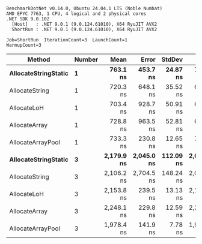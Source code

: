 ```

BenchmarkDotNet v0.14.0, Ubuntu 24.04.1 LTS (Noble Numbat)
AMD EPYC 7763, 1 CPU, 4 logical and 2 physical cores
.NET SDK 9.0.102
  [Host]   : .NET 9.0.1 (9.0.124.61010), X64 RyuJIT AVX2
  ShortRun : .NET 9.0.1 (9.0.124.61010), X64 RyuJIT AVX2

Job=ShortRun  IterationCount=3  LaunchCount=1  
WarmupCount=3  

```
| Method               | Number | Mean       | Error      | StdDev    | Min        | Max        | Gen0   | Gen1   | Allocated |
|--------------------- |------- |-----------:|-----------:|----------:|-----------:|-----------:|-------:|-------:|----------:|
| **AllocateStringStatic** | **1**      |   **763.1 ns** |   **453.7 ns** |  **24.87 ns** |   **740.4 ns** |   **789.7 ns** | **0.0620** | **0.0610** |   **1.02 KB** |
| AllocateString       | 1      |   720.3 ns |   648.1 ns |  35.52 ns |   680.7 ns |   749.2 ns | 0.0620 | 0.0610 |   1.02 KB |
| AllocateLoH          | 1      |   703.4 ns |   928.7 ns |  50.91 ns |   646.3 ns |   743.9 ns | 0.0620 | 0.0610 |   1.02 KB |
| AllocateArray        | 1      |   728.8 ns |   963.5 ns |  52.81 ns |   669.2 ns |   769.9 ns | 0.0620 | 0.0610 |   1.02 KB |
| AllocateArrayPool    | 1      |   733.3 ns |   230.8 ns |  12.65 ns |   719.9 ns |   745.0 ns | 0.0620 | 0.0610 |   1.02 KB |
| **AllocateStringStatic** | **3**      | **2,179.9 ns** | **2,045.0 ns** | **112.09 ns** | **2,050.5 ns** | **2,247.3 ns** | **0.1869** | **0.1831** |   **3.07 KB** |
| AllocateString       | 3      | 2,106.2 ns | 2,704.5 ns | 148.24 ns | 2,004.5 ns | 2,276.3 ns | 0.1869 | 0.1831 |   3.07 KB |
| AllocateLoH          | 3      | 2,153.8 ns |   239.5 ns |  13.13 ns | 2,141.2 ns | 2,167.4 ns | 0.1869 | 0.1831 |   3.07 KB |
| AllocateArray        | 3      | 2,248.1 ns |   229.8 ns |  12.59 ns | 2,235.2 ns | 2,260.4 ns | 0.1869 | 0.1831 |   3.07 KB |
| AllocateArrayPool    | 3      | 1,978.4 ns |   141.9 ns |   7.78 ns | 1,972.9 ns | 1,987.3 ns | 0.1869 | 0.1831 |   3.07 KB |
